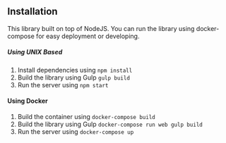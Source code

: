 ## Installation

This library built on top of NodeJS. You can run the library using docker-compose for easy deployment or developing.

##### Using UNIX Based
1. Install dependencies using `npm install`
2. Build the library using Gulp `gulp build`
3. Run the server using `npm start`

#### Using Docker
1. Build the container using `docker-compose build`
2. Build the library using Gulp `docker-compose run web gulp build`
3. Run the server using `docker-compose up`
